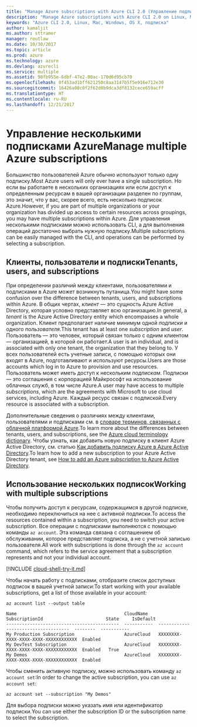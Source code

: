 ```yaml
---
title: "Manage Azure subscriptions with Azure CLI 2.0 (Управление подписками Azure с помощью Azure CLI 2.0)"
description: "Manage Azure subscriptions with Azure CLI 2.0 on Linux, Mac, or Windows (Управление подписками Azure с помощью Azure CLI 2.0 на платформах Windows, Mac или Linux)."
keywords: "Azure CLI 2.0, Linux, Mac, Windows, OS X, подписка"
author: kamaljit
ms.author: sttramer
manager: routlaw
ms.date: 10/30/2017
ms.topic: article
ms.prod: azure
ms.technology: azure
ms.devlang: azurecli
ms.service: multiple
ms.assetid: 98fb955e-6dbf-47e2-80ac-170d6d95cb70
ms.openlocfilehash: 0f453ad1bff621250c8aa3147b5f5e916e712e30
ms.sourcegitcommit: 16426a08c0f2f62d0b9dca3df8132cece659acff
ms.translationtype: HT
ms.contentlocale: ru-RU
ms.lasthandoff: 12/21/2017
---
```

# <a name="manage-multiple-azure-subscriptions"></a><span data-ttu-id="a073d-104">Управление несколькими подписками Azure</span><span class="sxs-lookup"><span data-stu-id="a073d-104">Manage multiple Azure subscriptions</span></span>

<span data-ttu-id="a073d-105">Большинство пользователей Azure обычно используют только одну подписку.</span><span class="sxs-lookup"><span data-stu-id="a073d-105">Most Azure users will only ever have a single subscription.</span></span> <span data-ttu-id="a073d-106">Но если вы работаете в нескольких организациях или если доступ к определенным ресурсам в вашей организации разделен по группам, это значит, что у вас, скорее всего, есть несколько подписок Azure.</span><span class="sxs-lookup"><span data-stu-id="a073d-106">However, if you are part of multiple organizations or your organization has divided up access to certain resources across groupings, you may have multiple subscriptions within Azure.</span></span> <span data-ttu-id="a073d-107">Для управления несколькими подписками можно использовать CLI, а для выполнения операций достаточно выбрать нужную подписку.</span><span class="sxs-lookup"><span data-stu-id="a073d-107">Multiple subscriptions can be easily managed with the CLI, and operations can be performed by selecting a subscription.</span></span>

## <a name="tenants-users-and-subscriptions"></a><span data-ttu-id="a073d-108">Клиенты, пользователи и подписки</span><span class="sxs-lookup"><span data-stu-id="a073d-108">Tenants, users, and subscriptions</span></span>

<span data-ttu-id="a073d-109">При определении различий между клиентами, пользователями и подписками в Azure может возникнуть путаница.</span><span class="sxs-lookup"><span data-stu-id="a073d-109">You might have some confusion over the difference between tenants, users, and subscriptions within Azure.</span></span> <span data-ttu-id="a073d-110">В общих чертах, _клиент_ — это сущность Azure Active Directory, которая условно представляет всю организацию.</span><span class="sxs-lookup"><span data-stu-id="a073d-110">In general, a _tenant_ is the Azure Active Directory entity which encompasses a whole organization.</span></span> <span data-ttu-id="a073d-111">Клиент предполагает наличие минимум одной _подписки_ и одного _пользователя_.</span><span class="sxs-lookup"><span data-stu-id="a073d-111">This tenant has at least one _subscription_ and _user_.</span></span> <span data-ttu-id="a073d-112">Пользователь — это человек, который связан только с одним клиентом — организацией, в которой он работает.</span><span class="sxs-lookup"><span data-stu-id="a073d-112">A user is an individual, and is associated with only one tenant, the organization that they belong to.</span></span> <span data-ttu-id="a073d-113">У всех пользователей есть учетные записи, с помощью которых они входят в Azure, подготавливают и используют ресурсы.</span><span class="sxs-lookup"><span data-stu-id="a073d-113">Users are those accounts which log in to Azure to provision and use resources.</span></span> <span data-ttu-id="a073d-114">Пользователь может иметь доступ к нескольким _подпискам_. Подписки — это соглашения с корпорацией Майкрософт на использование облачных служб, в том числе Azure.</span><span class="sxs-lookup"><span data-stu-id="a073d-114">A user may have access to multiple _subscriptions_, which are the agreements with Microsoft to use cloud services, including Azure.</span></span> <span data-ttu-id="a073d-115">Каждый ресурс связан с подпиской.</span><span class="sxs-lookup"><span data-stu-id="a073d-115">Every resource is associated with a subscription.</span></span>

<span data-ttu-id="a073d-116">Дополнительные сведения о различиях между клиентами, пользователями и подписками см. в [словаре терминов, связанных с облачной платформой Azure](/azure/azure-glossary-cloud-terminology).</span><span class="sxs-lookup"><span data-stu-id="a073d-116">To learn more about the differences between tenants, users, and subscriptions, see the [Azure cloud terminology dictionary](/azure/azure-glossary-cloud-terminology).</span></span>
<span data-ttu-id="a073d-117">Чтобы узнать, как добавить новую подписку в клиент Azure Active Directory, см. статью [Как добавить подписку Azure в Azure Active Directory](/azure/active-directory/active-directory-how-subscriptions-associated-directory).</span><span class="sxs-lookup"><span data-stu-id="a073d-117">To learn how to add a new subscription to your Azure Active Directory tenant, see [How to add an Azure subscription to Azure Active Directory](/azure/active-directory/active-directory-how-subscriptions-associated-directory).</span></span>

## <a name="working-with-multiple-subscriptions"></a><span data-ttu-id="a073d-118">Использование нескольких подписок</span><span class="sxs-lookup"><span data-stu-id="a073d-118">Working with multiple subscriptions</span></span>

<span data-ttu-id="a073d-119">Чтобы получить доступ к ресурсам, содержащимся в другой подписке, необходимо переключиться на нее с активной подписки.</span><span class="sxs-lookup"><span data-stu-id="a073d-119">To access the resources contained within a subscription, you need to switch your active subscription.</span></span> <span data-ttu-id="a073d-120">Все операции с подписками выполняются с помощью команды `az account`. Эта команда связана с соглашением об обслуживании, которое представляет подписка, а не с учетной записью пользователя.</span><span class="sxs-lookup"><span data-stu-id="a073d-120">All work with subscriptions is done through the `az account` command, which refers to the service agreement that a subscription represents and not your individual account.</span></span>

[!INCLUDE [cloud-shell-try-it.md](includes/cloud-shell-try-it.md)]

<span data-ttu-id="a073d-121">Чтобы начать работу с подписками, отобразите список доступных подписок в вашей учетной записи:</span><span class="sxs-lookup"><span data-stu-id="a073d-121">To start working with your available subscriptions, get a list of those available in your account:</span></span>

```azurecli-interactive
az account list --output table
```

```Output
Name                                         CloudName    SubscriptionId                        State     IsDefault
-------------------------------------------  -----------  ------------------------------------  --------  -----------
My Production Subscription                   AzureCloud   XXXXXXXX-XXXX-XXXX-XXXX-XXXXXXXXXXXX  Enabled
My DevTest Subscription                      AzureCloud   XXXXXXXX-XXXX-XXXX-XXXX-XXXXXXXXXXXX  Enabled   True
My Demos                                     AzureCloud   XXXXXXXX-XXXX-XXXX-XXXX-XXXXXXXXXXXX  Enabled
```

<span data-ttu-id="a073d-122">Чтобы сменить активную подписку, можно использовать команду `az account set`:</span><span class="sxs-lookup"><span data-stu-id="a073d-122">In order to change the active subscription, you can use `az account set`:</span></span>

```azurecli-interactive
az account set --subscription "My Demos"
```

<span data-ttu-id="a073d-123">Для выбора подписки можно указать имя или идентификатор подписки.</span><span class="sxs-lookup"><span data-stu-id="a073d-123">You can use either the subscription ID or the subscription name to select the subscription.</span></span>
